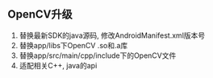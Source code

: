 ## OpenCV升级
1. 替换最新SDK的java源码, 修改AndroidManifest.xml版本号
2. 替换app/libs下OpenCV .so和.a库
3. 替换app/src/main/cpp/include下的OpenCV文件
4. 适配相关C++, java的api


